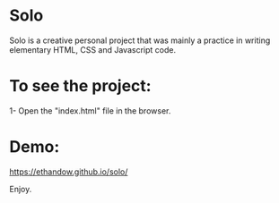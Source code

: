 # Solo


Solo is a creative personal project that was mainly a practice in writing elementary HTML, CSS and Javascript code. 

# To see the project: 

1- Open the "index.html" file in the browser.  

# Demo: 

https://ethandow.github.io/solo/

Enjoy. 
